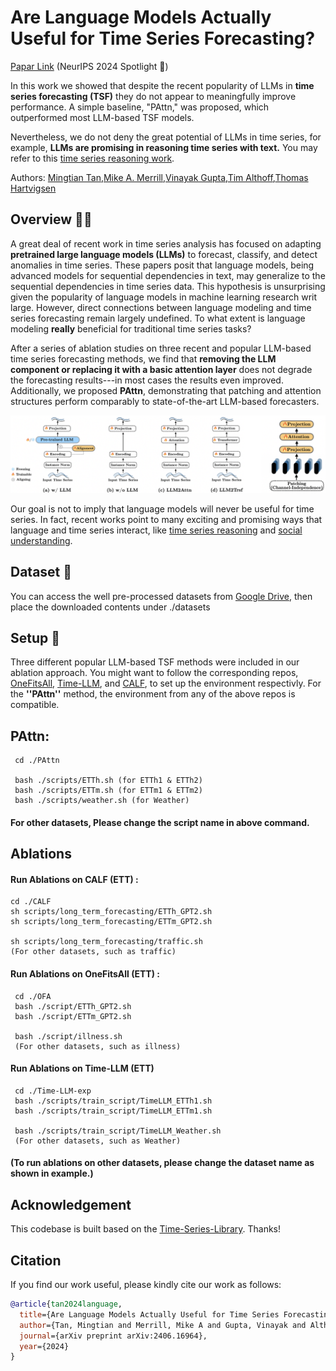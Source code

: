 # Are Language Models Actually Useful for Time Series Forecasting?
[Papar Link](https://arxiv.org/pdf/2406.16964) (NeurIPS 2024 Spotlight 🌟)

In this work we showed that despite the recent popularity of LLMs in **time series forecasting (TSF)** they do not appear to meaningfully improve performance. A simple baseline, "PAttn," was proposed, which outperformed most LLM-based TSF models. 

Nevertheless, we do not deny the great potential of LLMs in time series, for example, **LLMs are promising in reasoning time series with text.** You may refer to this [time series reasoning work](https://github.com/behavioral-data/TSandLanguage/tree/main/text_aid_forecast).


Authors: [Mingtian Tan](https://x.com/MTTan1203),[Mike A. Merrill](https://mikemerrill.io/),[Vinayak Gupta](https://gvinayak.github.io/),[Tim Althoff](https://homes.cs.washington.edu/~althoff/),[Thomas Hartvigsen](https://www.tomhartvigsen.com/)



## Overview 💁🏼
A great deal of recent work in time series analysis has focused on adapting **pretrained large language models (LLMs)** to forecast, classify, and detect anomalies in time series. These papers posit that language models, being advanced models for sequential dependencies in text, may generalize to the sequential dependencies in time series data. This hypothesis is unsurprising given the popularity of language models in machine learning research writ large.
However, direct connections between language modeling and time series forecasting remain largely undefined.
To what extent is language modeling **really** beneficial for traditional time series tasks? 

After a series of ablation studies on three recent and popular LLM-based time series forecasting methods, we find that **removing the LLM component or replacing it with a basic attention layer** does not degrade the forecasting results---in most cases the results even improved. Additionally, we proposed **PAttn**, demonstrating that patching and attention structures perform comparably to state-of-the-art LLM-based forecasters.

![Ablations/PAttn](pic/ablations.png)

Our goal is not to imply that language models will never be useful for time series. In fact, recent works point to many exciting and promising ways that language and time series interact, like [time series reasoning](https://github.com/behavioral-data/TSandLanguage) and [social understanding](https://github.com/chengjunyan1/SocioDojo).

## Dataset 📖
You can access the well pre-processed datasets from [Google Drive](https://drive.google.com/file/d/1NF7VEefXCmXuWNbnNe858WvQAkJ_7wuP/view), then place the downloaded contents under ./datasets

## Setup 🔧
Three different popular LLM-based TSF methods were included in our ablation approach. You might want to follow the corresponding repos, [OneFitsAll](https://github.com/DAMO-DI-ML/NeurIPS2023-One-Fits-All), [Time-LLM](https://github.com/KimMeen/Time-LLM), and [CALF](https://github.com/Hank0626/CALF), to set up the environment respectivly. For the **''PAttn''** method, the environment from any of the above repos is compatible.


## PAttn: 
     cd ./PAttn 

     bash ./scripts/ETTh.sh (for ETTh1 & ETTh2)
     bash ./scripts/ETTm.sh (for ETTm1 & ETTm2)
     bash ./scripts/weather.sh (for Weather)
     
#### For other datasets, Please change the script name in above command.

## Ablations
     
#### Run Ablations on CALF (ETT) :
     
    cd ./CALF
    sh scripts/long_term_forecasting/ETTh_GPT2.sh
    sh scripts/long_term_forecasting/ETTm_GPT2.sh
    
    sh scripts/long_term_forecasting/traffic.sh 
    (For other datasets, such as traffic)

#### Run Ablations on OneFitsAll (ETT) :
     cd ./OFA
     bash ./script/ETTh_GPT2.sh   
     bash ./script/ETTm_GPT2.sh

     bash ./script/illness.sh 
     (For other datasets, such as illness)

#### Run Ablations on  Time-LLM (ETT) 
     cd ./Time-LLM-exp
     bash ./scripts/train_script/TimeLLM_ETTh1.sh
     bash ./scripts/train_script/TimeLLM_ETTm1.sh 

     bash ./scripts/train_script/TimeLLM_Weather.sh
     (For other datasets, such as Weather)

#### (To run ablations on other datasets, please change the dataset name as shown in example.)

## Acknowledgement

This codebase is built based on the [Time-Series-Library](https://github.com/thuml/Time-Series-Library). Thanks!


## Citation
If you find our work useful, please kindly cite our work as follows:
```bibtex
@article{tan2024language,
  title={Are Language Models Actually Useful for Time Series Forecasting?},
  author={Tan, Mingtian and Merrill, Mike A and Gupta, Vinayak and Althoff, Tim and Hartvigsen, Thomas},
  journal={arXiv preprint arXiv:2406.16964},
  year={2024}
}

